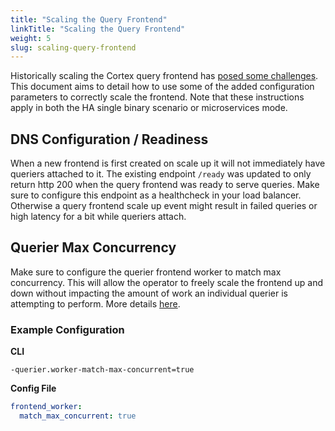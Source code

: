 ```yaml
---
title: "Scaling the Query Frontend"
linkTitle: "Scaling the Query Frontend"
weight: 5
slug: scaling-query-frontend
---
```


Historically scaling the Cortex query frontend has [posed some challenges](https://cortexmetrics.io/docs/proposals/scalable-query-frontend/).  This document aims to detail how to use some of the added configuration parameters to correctly scale the frontend.  Note that these instructions apply in both the HA single binary scenario or microservices mode.

## DNS Configuration / Readiness

When a new frontend is first created on scale up it will not immediately have queriers attached to it.  The existing endpoint `/ready` was updated to only return http 200 when the query frontend was ready to serve queries.  Make sure to configure this endpoint as a healthcheck in your load balancer.  Otherwise a query frontend scale up event might result in failed queries or high latency for a bit while queriers attach.

## Querier Max Concurrency

Make sure to configure the querier frontend worker to match max concurrency.  This will allow the operator to freely scale the frontend up and down without impacting the amount of work an individual querier is attempting to perform.  More details [here](https://cortexmetrics.io/docs/proposals/scalable-query-frontend/#dynamic-querier-concurrency).

### Example Configuration

**CLI**
```
-querier.worker-match-max-concurrent=true
```

**Config File**
```yaml
frontend_worker:
  match_max_concurrent: true
```